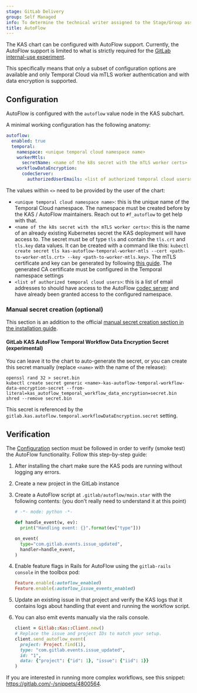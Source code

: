 ```yaml
---
stage: GitLab Delivery
group: Self Managed
info: To determine the technical writer assigned to the Stage/Group associated with this page, see https://handbook.gitlab.com/handbook/product/ux/technical-writing/#assignments
title: AutoFlow
---
```


The KAS chart can be configured with AutoFlow support.
Currently, the AutoFlow support is limited to what is strictly required
for the [GitLab internal-use experiment](https://gitlab.com/groups/gitlab-org/-/epics/16181).

This specifically means that only a subset of configuration
options are available and only Temporal Cloud via
mTLS worker authentication and with data encryption
is supported.

## Configuration

AutoFlow is configured with the `autoflow` value node in the KAS subchart.

A minimal working configuration has the following anatomy:

```yaml
autoflow:
  enabled: true
  temporal:
    namespace: <unique temporal cloud namespace name>
    workerMtls:
      secretName: <name of the k8s secret with the mTLS worker certs>
    workflowDataEncryption:
      codecServer:
        authorizedUserEmails: <list of authorized temporal cloud users>
```

The values within `<>` need to be provided by the user of the chart:

- `<unique temporal cloud namespace name>`: this is the unique name of the
  Temporal Cloud namespace.
  The namespace must be created before by the KAS / AutoFlow maintainers.
  Reach out to `#f_autoflow` to get help with that.
- `<name of the k8s secret with the mTLS worker certs>`: this is the name of an
  already existing Kubernetes secret the KAS deployment will have access to.
  The secret must be of type `tls` and contain the `tls.crt` and `tls.key`
  data values. It can be created with a command like this:
  `kubectl create secret tls kas-autoflow-temporal-worker-mtls --cert <path-to-worker-mtls.crt> --key <path-to-worker-mtls.key>`.
  The mTLS certificate and key can be generated by following [this guide](https://docs.temporal.io/cloud/certificates#option-2-you-dont-have-certificate-management-infrastructure).
  The generated CA certificate must be configured in the Temporal namespace settings
- `<list of authorized temporal cloud users>`: this is a list of email
  addresses to should have access to the AutoFlow [codec server](https://docs.temporal.io/production-deployment/data-encryption)
  and have already been granted access to the configured namespace.

### Manual secret creation (optional)

This section is an addition to the official [manual secret creation section in the installation guide](../installation/secrets.md#manual-secret-creation-optional).

#### GitLab KAS AutoFlow Temporal Workflow Data Encryption Secret (experimental)

You can leave it to the chart to auto-generate the secret, or you can create this secret manually (replace `<name>` with the name of the release):

```shell
openssl rand 32 > secret.bin
kubectl create secret generic <name>-kas-autoflow-temporal-workflow-data-encryption-secret --from-literal=kas_autoflow_temporal_workflow_data_encryption=secret.bin
shred --remove secret.bin
```

This secret is referenced by the `gitlab.kas.autoflow.temporal.workflowDataEncryption.secret` setting.

## Verification

The [Configuration](#configuration) section must be followed in order
to verify (smoke test) the AutoFlow functionality.
Follow this step-by-step guide:

1. After installing the chart make sure the KAS pods are running without
   logging any errors.
1. Create a new project in the GitLab instance
1. Create a AutoFlow script at `.gitlab/autoflow/main.star` with the following
   contents: (you don't really need to understand it at this point)

   ```python
   # -*- mode: python -*-

   def handle_event(w, ev):
     print("Handling event: {}".format(ev["type"]))

   on_event(
     type="com.gitlab.events.issue_updated",
     handler=handle_event,
   )
   ```

1. Enable feature flags in Rails for AutoFlow using the `gitlab-rails console` in the toolbox pod:

   ```ruby
   Feature.enable(:autoflow_enabled)
   Feature.enable(:autoflow_issue_events_enabled)
   ```

1. Update an existing issue in that project and verify the KAS logs
   that it contains logs about handling that event and running the
   workflow script.

1. You can also emit events manually via the rails console.

   ```ruby
   client = Gitlab::Kas::Client.new()
   # Replace the issue and project IDs to match your setup.
   client.send_autoflow_event(
     project: Project.find(1),
     type: "com.gitlab.events.issue_updated",
     id: "1",
     data: {"project": {"id": 1}, "issue": {"iid": 1}}
   )
   ```

If you are interested in running more complex workflows,
see this snippet: <https://gitlab.com/-/snippets/4800564>.
